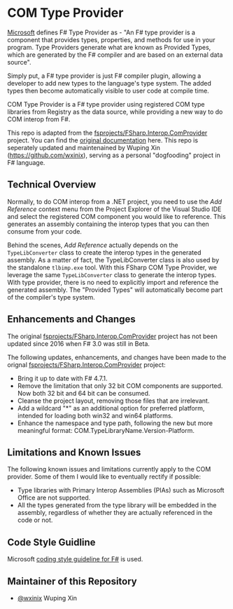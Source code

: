 # COM Type Provider

[Microsoft](https://docs.microsoft.com/en-us/dotnet/fsharp/tutorials/type-providers/) defines F# Type Provider as - "An F# type provider is a component that provides types, properties, and methods for use in your program.  Type Providers generate what are known as Provided Types, which are generated by the F# compiler and are based on an external data source". 

Simply put, a F# type provider is just F# compiler plugin, allowing a developer to add new types to the language's type system. The added types then become automatically visible to user code at compile time. 

COM Type Provider is a F# type provider using registered COM type libraries from Registry as the data source, while providing a new way to do COM interop from F#.

This repo is adapted from the [fsprojects/FSharp.Interop.ComProvider](https://github.com/fsprojects/FSharp.Interop.ComProvider) project. You can find the [original documentation](http://fsprojects.github.io/FSharp.ComProvider/) here.  This repo is seperately updated and maintenained by Wuping Xin (https://github.com/wxinix), serving as a personal "dogfooding" project in F# language.

## Technical Overview

Normally, to do COM interop from a .NET project, you need to use the _Add Reference_ context menu from the Project Explorer of the Visual Studio IDE and select the registered COM component you would like to reference. This generates an assembly containing the interop types that you can then consume from your code.

Behind the scenes, _Add Reference_ actually depends on the `TypeLibConverter` class to create the interop types in the generated assembly. As a matter of fact, the TypeLibConverter class is also used by the standalone `tlbimp.exe` tool. With this FSharp COM Type Provider, we leverage the same `TypeLibConverter` class  to generate the interop types. With type provider, there is no need to explicitly import and reference the generated assembly. The "Provided Types" will automatically become part of the compiler's type system.

## Enhancements and Changes

The original [fsprojects/FSharp.Interop.ComProvider](https://github.com/fsprojects/FSharp.Interop.ComProvider) project has not been updated since 2016 when F# 3.0 was still in Beta.

The following updates, enhancements, and changes have been made to the orignal [fsprojects/FSharp.Interop.ComProvider](https://github.com/fsprojects/FSharp.Interop.ComProvider) project:
- Bring it up to date with F# 4.7.1.
- Remove the limitation that only 32 bit COM components are supported. Now both 32 bit and 64 bit can be consumed.
- Cleanse the project layout, removing those files that are irrelevant.
- Add a wildcard "*" as an additional option for preferred platform, intended for loading both win32 and win64 platforms.
- Enhance the namespace and type path, following the new but more meaningful format: COM.TypeLibraryName.Version-Platform.

## Limitations and Known Issues

The following known issues and limitations currently apply to the COM provider.
Some of them I would like to eventually rectify if possible:

* Type libraries with Primary Interop Assemblies (PIAs) such as Microsoft Office are not supported.
* All the types generated from the type library will be embedded in the assembly, regardless of whether they are actually referenced in the code or not.

## Code Style Guidline

Microsoft [coding style guideline for F#](https://docs.microsoft.com/en-us/dotnet/fsharp/style-guide/formatting) is used.

## Maintainer of this Repository
- [@wxinix](https://github.com/wxinix)  Wuping Xin
